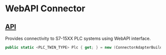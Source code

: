 # WebAPI Connector

## [API](~/api/Ix.Connector.S71500.WebAPI.yml)

Provides connectivity to S7-15XX PLC systems using WebAPI interface.

~~~C#
public static <PLC_TWIN_TYPE> Plc { get; } = new (ConnectorAdapterBuilder.Build().CreateWebApi(Environment.GetEnvironmentVariable("AXTARGET") ?? "10.10.101.1", "Everybody", "", true));
~~~